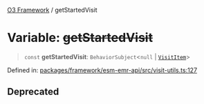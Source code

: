 [O3 Framework](../API.md) / getStartedVisit

# Variable: ~~getStartedVisit~~

> `const` **getStartedVisit**: `BehaviorSubject`\<`null` \| [`VisitItem`](../interfaces/VisitItem.md)\>

Defined in: [packages/framework/esm-emr-api/src/visit-utils.ts:127](https://github.com/its-kios09/openmrs-esm-core/blob/main/packages/framework/esm-emr-api/src/visit-utils.ts#L127)

## Deprecated
